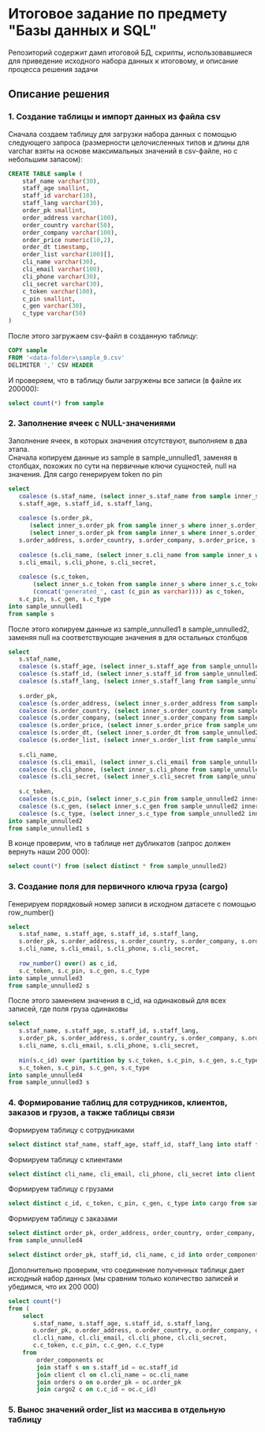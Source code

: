 # Итоговое задание по предмету "Базы данных и SQL"
Репозиторий содержит дамп итоговой БД, скрипты, использовавшиеся для приведение исходного набора данных к итоговому, и описание процесса решения задачи
## Описание решения
### 1. Создание таблицы и импорт данных из файла csv
Сначала создаем таблицу для загрузки набора данных с помощью следующего запроса (размерности целочисленных типов и длины для 
varchar взяты на основе максимальных значений в csv-файле, но с небольшим запасом):
```sql
CREATE TABLE sample (
	staf_name varchar(30),
	staff_age smallint,
	staff_id varchar(10),
	staff_lang varchar(30),
	order_pk smallint, 
	order_address varchar(100),
	order_country varchar(50),
	order_company varchar(100),
	order_price numeric(10,2),
	order_dt timestamp,
	order_list varchar(100)[],
	cli_name varchar(30),
	cli_email varchar(100),
	cli_phone varchar(30),
	cli_secret varchar(30),
	c_token varchar(100),
	c_pin smallint,
	c_gen varchar(30),
	c_type varchar(50)
)
```

После этого загружаем csv-файл в созданную таблицу:
```sql
COPY sample
FROM '<data-folder>\sample_0.csv'
DELIMITER ',' CSV HEADER
```
И проверяем, что в таблицу были загружены все записи (в файле их 200000): 
```sql
select count(*) from sample
```

### 2. Заполнение ячеек с NULL-значениями

Заполнение ячеек, в которых значения отсутствуют, выполняем в два этапа.  
Сначала копируем данные из sample в sample_unnulled1, заменяя в столбцах, похожих по сути на первичные ключи сущностей, null на значения. Для cargo генерируем token по pin
```sql
select 
   coalesce (s.staf_name, (select inner_s.staf_name from sample inner_s where inner_s.staf_name is not null and inner_s.staff_id = s.staff_id limit 1)) as staf_name, 
   s.staff_age, s.staff_id, s.staff_lang, 
   
   coalesce (s.order_pk, 
      (select inner_s.order_pk from sample inner_s where inner_s.order_pk is not null and inner_s.order_list = s.order_list limit 1), 
      (select inner_s.order_pk from sample inner_s where inner_s.order_pk is not null and inner_s.order_address = s.order_address and inner_s.order_country = s.order_country and inner_s.order_company = s.order_company limit 1)) as order_pk,
   s.order_address, s.order_country, s.order_company, s.order_price, s.order_dt, s.order_list,
   
   coalesce (s.cli_name, (select inner_s.cli_name from sample inner_s where inner_s.cli_name is not null and inner_s.cli_email = s.cli_email limit 1)) as cli_name,
   s.cli_email, s.cli_phone, s.cli_secret, 
   
   coalesce (s.c_token, 
       (select inner_s.c_token from sample inner_s where inner_s.c_token is not null and inner_s.c_pin = s.c_pin limit 1),
       (concat('generated_', cast (c_pin as varchar)))) as c_token,
   s.c_pin, s.c_gen, s.c_type
into sample_unnulled1
from sample s
```
После этого копируем данные из sample_unnulled1 в sample_unnulled2, заменяя null на соответствующие значения в для остальных столбцов
```sql
select 
   s.staf_name, 
   coalesce (s.staff_age, (select inner_s.staff_age from sample_unnulled2 inner_s where inner_s.staff_age is not null and inner_s.staf_name = s.staf_name limit 1)) as staff_age, 
   coalesce (s.staff_id, (select inner_s.staff_id from sample_unnulled2 inner_s where inner_s.staff_id is not null and inner_s.staf_name = s.staf_name limit 1)) as staff_id, 
   coalesce (s.staff_lang, (select inner_s.staff_lang from sample_unnulled2 inner_s where inner_s.staff_lang is not null and inner_s.staf_name = s.staf_name limit 1)) as staff_lang,
   
   s.order_pk, 
   coalesce (s.order_address, (select inner_s.order_address from sample_unnulled2 inner_s where inner_s.order_address is not null and inner_s.order_pk = s.order_pk limit 1)) as order_address,
   coalesce (s.order_country, (select inner_s.order_country from sample_unnulled2 inner_s where inner_s.order_country is not null and inner_s.order_pk = s.order_pk limit 1)) as order_country,
   coalesce (s.order_company, (select inner_s.order_company from sample_unnulled2 inner_s where inner_s.order_company is not null and inner_s.order_pk = s.order_pk limit 1)) as order_company,
   coalesce (s.order_price, (select inner_s.order_price from sample_unnulled2 inner_s where inner_s.order_price is not null and inner_s.order_pk = s.order_pk limit 1)) as order_price,
   coalesce (s.order_dt, (select inner_s.order_dt from sample_unnulled2 inner_s where inner_s.order_dt is not null and inner_s.order_pk = s.order_pk limit 1)) as order_dt,
   coalesce (s.order_list, (select inner_s.order_list from sample_unnulled2 inner_s where inner_s.order_list is not null and inner_s.order_pk = s.order_pk limit 1)) as order_list,
   
   s.cli_name,
   coalesce (s.cli_email, (select inner_s.cli_email from sample_unnulled2 inner_s where inner_s.cli_email is not null and inner_s.cli_name = s.cli_name limit 1)) as cli_email,
   coalesce (s.cli_phone, (select inner_s.cli_phone from sample_unnulled2 inner_s where inner_s.cli_phone is not null and inner_s.cli_name = s.cli_name limit 1)) as cli_phone,
   coalesce (s.cli_secret, (select inner_s.cli_secret from sample_unnulled2 inner_s where inner_s.cli_secret is not null and inner_s.cli_name = s.cli_name limit 1)) as cli_secret,
   
   s.c_token, 
   coalesce (s.c_pin, (select inner_s.c_pin from sample_unnulled2 inner_s where inner_s.c_pin is not null and inner_s.c_token = s.c_token limit 1)) as c_pin,
   coalesce (s.c_gen, (select inner_s.c_gen from sample_unnulled2 inner_s where inner_s.c_gen is not null and inner_s.c_token = s.c_token limit 1)) as c_gen,
   coalesce (s.c_type, (select inner_s.c_type from sample_unnulled2 inner_s where inner_s.c_type is not null and inner_s.c_token = s.c_token limit 1)) as c_type
into sample_unnulled2
from sample_unnulled1 s
```

В конце проверим, что в таблице нет дубликатов (запрос должен вернуть наши 200 000): 
```sql
select count(*) from (select distinct * from sample_unnulled2)
```

### 3. Создание поля для первичного ключа груза (cargo)
Генерируем порядковый номер записи в исходном датасете с помощью row_number()
```sql
select 
   s.staf_name, s.staff_age, s.staff_id, s.staff_lang, 
   s.order_pk, s.order_address, s.order_country, s.order_company, s.order_price, s.order_dt, s.order_list,
   s.cli_name, s.cli_email, s.cli_phone, s.cli_secret, 
      
   row_number() over() as c_id,
   s.c_token, s.c_pin, s.c_gen, s.c_type
into sample_unnulled3
from sample_unnulled2 s
```
После этого заменяем значения в c_id, на одинаковый для всех записей, где поля груза одинаковы
```sql
select 
   s.staf_name, s.staff_age, s.staff_id, s.staff_lang, 
   s.order_pk, s.order_address, s.order_country, s.order_company, s.order_price, s.order_dt, s.order_list,
   s.cli_name, s.cli_email, s.cli_phone, s.cli_secret, 
   
   min(s.c_id) over (partition by s.c_token, s.c_pin, s.c_gen, s.c_type) as c_id,
   s.c_token, s.c_pin, s.c_gen, s.c_type
into sample_unnulled4
from sample_unnulled3 s
```
### 4. Формирование таблиц для сотрудников, клиентов, заказов и грузов, а также таблицы связи
Формируем таблицу с сотрудниками
```sql
select distinct staf_name, staff_age, staff_id, staff_lang into staff from sample_unnulled4
```
Формируем таблицу с клиентами
```sql
select distinct cli_name, cli_email, cli_phone, cli_secret into client from sample_unnulled4
```
Формируем таблицу с грузами
```sql
select distinct с_id, c_token, c_pin, c_gen, c_type into cargo from sample_unnulled4
```
Формируем таблицу с заказами
```sql
select distinct order_pk, order_address, order_country, order_company, order_price, order_dt, order_list into orders
from sample_unnulled4
```

```sql
select distinct order_pk, staff_id, cli_name, c_id into order_components from sample_unnulled4
```

Дополнительно проверим, что соединение полученных таблицк дает исходный набор данных (мы сравним только количество записей и убедимся, что их 200 000)
```sql
select count(*) 
from (
	select 
	   s.staf_name, s.staff_age, s.staff_id, s.staff_lang, 
	   o.order_pk, o.order_address, o.order_country, o.order_company, o.order_price, o.order_dt, o.order_list,
	   cl.cli_name, cl.cli_email, cl.cli_phone, cl.cli_secret, 
	   c.c_token, c.c_pin, c.c_gen, c.c_type
	from 
		order_components oc 
		join staff s on s.staff_id = oc.staff_id
		join client cl on cl.cli_name = oc.cli_name
		join orders o on o.order_pk = oc.order_pk
		join cargo2 c on c.c_id = oc.c_id)
```
### 5. Вынос значений order_list из массива в отдельную таблицу
